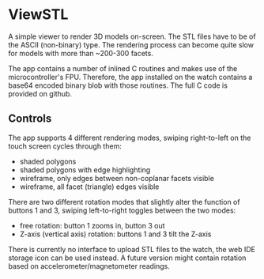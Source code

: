 # ViewSTL

A simple viewer to render 3D models on-screen. The STL files have to be of the ASCII (non-binary) type. The rendering process can become quite slow
for models with more than ~200-300 facets.

The app contains a number of inlined C routines and makes use of the microcontroller's FPU. Therefore, the app installed on the watch contains a base64 encoded binary
blob with those routines. The full C code is provided on github.

## Controls

The app supports 4 different rendering modes, swiping right-to-left on the touch screen cycles through them:
- shaded polygons
- shaded polygons with edge highlighting
- wireframe, only edges between non-coplanar facets visible
- wireframe, all facet (triangle) edges visible

There are two different rotation modes that slightly alter the function of buttons 1 and 3, swiping left-to-right toggles between the two modes:
- free rotation: button 1 zooms in, button 3 out
- Z-axis (vertical axis) rotation: buttons 1 and 3 tilt the Z-axis

There is currently no interface to upload STL files to the watch, the web IDE storage icon can be used instead.
A future version might contain rotation based on accelerometer/magnetometer readings.

